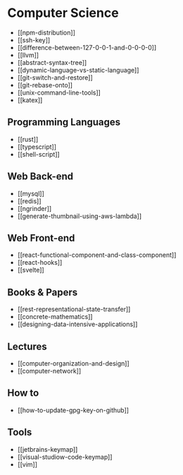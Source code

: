 # Computer Science

* [[npm-distribution]]
* [[ssh-key]]
* [[difference-between-127-0-0-1-and-0-0-0-0]]
* [[llvm]]
* [[abstract-syntax-tree]]
* [[dynamic-language-vs-static-language]]
* [[git-switch-and-restore]]
* [[git-rebase-onto]]
* [[unix-command-line-tools]]
* [[katex]]

## Programming Languages

* [[rust]]
* [[typescript]]
* [[shell-script]]

## Web Back-end

* [[mysql]]
* [[redis]]
* [[ngrinder]]
* [[generate-thumbnail-using-aws-lambda]]

## Web Front-end

* [[react-functional-component-and-class-component]]
* [[react-hooks]]
* [[svelte]]

## Books & Papers

* [[rest-representational-state-transfer]]
* [[concrete-mathematics]]
* [[designing-data-intensive-applications]]

## Lectures

* [[computer-organization-and-design]]
* [[computer-network]]

## How to

* [[how-to-update-gpg-key-on-github]]

## Tools

* [[jetbrains-keymap]]
* [[visual-studiow-code-keymap]]
* [[vim]]
